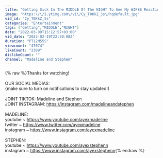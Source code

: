 ```yaml
---
title: "Getting Sick In The MIDDLE Of The NIGHT To See My WIFES Reaction! *sweet reaction*"
image: "https:\/\/i.ytimg.com\/vi\/Cy_T0KkZ_5s\/hqdefault.jpg"
vid_id: "Cy_T0KkZ_5s"
categories: "Entertainment"
tags: ["Getting","MIDDLE","NIGHT"]
date: "2022-03-09T15:12:57+03:00"
vid_date: "2022-02-19T22:30:00Z"
duration: "PT12M55S"
viewcount: "47074"
likeCount: "2309"
dislikeCount: ""
channel: "Madeline and Stephen"
---
```

{% raw %}Thanks for watching!<br /><br />OUR SOCIAL MEDIAS:<br />{make sure to turn on notifications to stay updated!}<br /><br />JOINT TIKTOK: Madeline and Stephen<br />JOINT INSTAGRAM: <a rel="nofollow" target="blank" href="https://instagram.com/madelineandstephen">https://instagram.com/madelineandstephen</a><br /><br />MADELINE: <br />youtube ~ <a rel="nofollow" target="blank" href="https://www.youtube.com/ayexmadeline">https://www.youtube.com/ayexmadeline</a><br />twitter ~ <a rel="nofollow" target="blank" href="https://www.twitter.com/ayexmadeline">https://www.twitter.com/ayexmadeline</a><br />instagram ~ <a rel="nofollow" target="blank" href="https://www.instagram.com/ayexmadeline">https://www.instagram.com/ayexmadeline</a><br /><br />STEPHEN:<br />youtube ~ <a rel="nofollow" target="blank" href="https://www.youtube.com/ayexstephenn">https://www.youtube.com/ayexstephenn</a><br />instagram ~ <a rel="nofollow" target="blank" href="https://www.instagram.com/ayexstephenn">https://www.instagram.com/ayexstephenn</a>{% endraw %}
